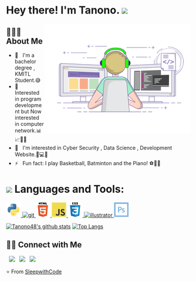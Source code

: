 <h1> Hey there! I'm Tanono. <img src="https://github.com/souvikguria98/souvikguria98/blob/master/Hi.gif" width="25"></h1>
<img align="right" alt="GIF" src="https://raw.githubusercontent.com/devSouvik/devSouvik/master/gif3.gif" width="400"/>

<h2> 👨🏻‍💻 About Me </h2>

- 🏫 &nbsp; I'm a bachelor degree , KMITL Student.😅
- 🤔 &nbsp; Interested in program development but Now interested in computer network.📊📈🤖🧠
- 🔭 &nbsp; I'm interested in Cyber Security , Data Science , Development Website.🧠💻🤖
- ⚡ &nbsp; Fun fact: I play Basketball, Batminton and the Piano! ⚽🎾🎹

# <img src = "https://media2.giphy.com/media/QssGEmpkyEOhBCb7e1/giphy.gif?cid=ecf05e47a0n3gi1bfqntqmob8g9aid1oyj2wr3ds3mg700bl&rid=giphy.gif" width = 32px> Languages and Tools:

<p align="left"> <a href="https://www.java.com" target="_blank" rel="noreferrer">
  <a href="https://www.python.org" target="_blank" rel="noreferrer"> <img src="https://raw.githubusercontent.com/devicons/devicon/master/icons/python/python-original.svg" alt="python" width="40" height="40"/> </a> 
  <a href="https://git-scm.com/" target="_blank" rel="noreferrer"> <img src="https://www.vectorlogo.zone/logos/git-scm/git-scm-icon.svg" alt="git" width="40" height="40"/> </a> <a href="https://www.w3.org/html/" target="_blank" rel="noreferrer"> 
  <img src="https://raw.githubusercontent.com/devicons/devicon/master/icons/html5/html5-original-wordmark.svg" alt="html5" width="40" height="40"/> </a> <a href="https://developer.mozilla.org/en-US/docs/Web/JavaScript" target="_blank" rel="noreferrer"> <img src="https://raw.githubusercontent.com/devicons/devicon/master/icons/javascript/javascript-original.svg" alt="javascript" width="40" height="40"/> </a> <a href="https://www.w3schools.com/css/" target="_blank" rel="noreferrer"> <img src="https://raw.githubusercontent.com/devicons/devicon/master/icons/css3/css3-original-wordmark.svg" alt="css3" width="40" height="40"/> </a> <a href="https://www.adobe.com/in/products/illustrator.html" target="_blank" rel="noreferrer"> <img src="https://www.vectorlogo.zone/logos/adobe_illustrator/adobe_illustrator-icon.svg" alt="illustrator" width="40" height="40"/> </a> <a href="https://www.photoshop.com/en" target="_blank" rel="noreferrer"> <img src="https://raw.githubusercontent.com/devicons/devicon/master/icons/photoshop/photoshop-line.svg" alt="photoshop" width="40" height="40"/> </a> </p>

[![Tanono48's github stats](https://github-readme-stats.vercel.app/api?username=Tanono48&show_icons=true&theme=merko)](https://github.com/Tanono48/github-readme-stats)
[![Top Langs](https://github-readme-stats.vercel.app/api/top-langs/?username=Tanono48&layout=compact&theme=merko)](https://github.com/Tanono48/github-readme-stats)

<h2> 🤝🏻 Connect with Me </h2>

<p align="left">
&nbsp; <a href="https://www.instagram.com/9oomnn_/" target="_blank" rel="noopener noreferrer"><img src="https://img.icons8.com/plasticine/100/null/instagram-new--v2.png" width="50" /></a>  
&nbsp; <a href="https://open.spotify.com/user/31dwa26ogq35dkj4dx35dvahhhwe?si=9b829a0fef724a9f" target="_blank" rel="noopener noreferrer"><img src="https://img.icons8.com/fluency/48/null/spotify.png" width="50" /></a>
&nbsp; <a href="tanonmarvel@gmail.com" target="_blank" rel="noopener noreferrer"><img src="https://img.icons8.com/fluency/48/null/gmail.png"  width="50" /></a>
</p>

⭐️ From [SleepwithCode](https://github.com/Tanono48)

